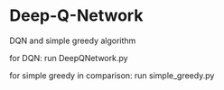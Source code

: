 # Deep-Q-Network
DQN and simple greedy algorithm

for DQN:
run DeepQNetwork.py

for simple greedy in comparison:
run simple_greedy.py
